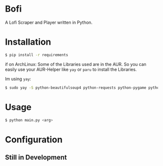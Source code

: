 # Bofi
A Lofi Scraper and Player written in Python.

# Installation
```bash
$ pip install -r requirements
```
if on ArchLinux:
Some of the Libraries used are in the AUR.
So you can easily use your AUR-Helper like `yay` or `paru` to install the Libraries.

Im using `yay`:
```bash
$ sudo yay -S python-beautifulsoup4 python-requests python-pygame python-pydub
```

# Usage
```bash
$ python main.py <arg>
```

# Configuration
## Still in Development
